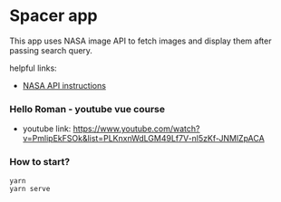# Spacer app

This app uses NASA image API to fetch images and display them
after passing search query.

helpful links:
* [NASA API instructions](https://images.nasa.gov/docs/images.nasa.gov_api_docs.pdf)

### Hello Roman - youtube vue course 

* youtube link: https://www.youtube.com/watch?v=PmlipEkFSOk&list=PLKnxnWdLGM49Lf7V-nl5zKf-JNMlZpACA

### How to start?

```
yarn
yarn serve
```

